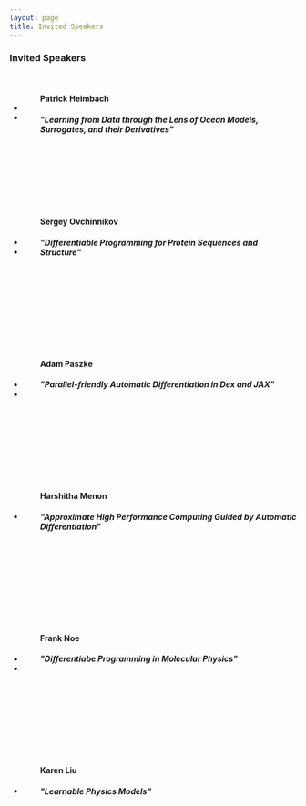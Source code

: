 ```yaml
---
layout: page
title: Invited Speakers
---
```


### Invited Speakers

<br/>

<div class="container">
<div class="team-member">
<div style="float: left; margin-right: 30px; margin-bottom: 30px; margin-top: -15px; text-align:center">
<img class="mx-auto rounded-circle" src="/images/patrick-heimbach.jpg" alt="" >
<br/><br/>
<ul class="social-buttonss">
<li class="list-inline-item"><a href="https://twitter.com/patrickheimbach"><i class="fab fa-twitter"></i></a></li>
<li class="list-inline-item"><a href="https://heimbach.wordpress.com/"><i class="fas fa-globe"></i></a></li>
</ul>
</div>
<h4 align="left"> Patrick Heimbach  </h4>
<h5 align="left"> "Learning from Data through the Lens of Ocean Models, Surrogates, and their Derivatives" </h5></div></div>

<br/><br/><br/><br/><br/><br/>

<div class="container">
<div class="team-member">
<div style="float: left; margin-right: 30px; margin-bottom: 30px; margin-top: 5px; text-align:center">
<img class="mx-auto rounded-circle" src="/images/sergey-ovchinnikov.jpg" alt="" >
<br/><br/>
<ul class="social-buttonss">
<li class="list-inline-item"><a href="https://twitter.com/sokrypton"><i class="fab fa-twitter"></i></a></li>
<li class="list-inline-item"><a href="https://www.solab.org/"><i class="fas fa-globe"></i></a></li>
</ul>
</div>
<h4 align="left"> Sergey Ovchinnikov </h4>
<h5 align="left"> "Differentiable Programming for Protein Sequences and Structure" </h5></div></div>

<br/><br/><br/><br/><br/><br/><br/><br/>

<div class="container">
<div class="team-member">
<div style="float: left; margin-right: 30px; margin-bottom: 30px; margin-top: 5px; text-align:center">
<img class="mx-auto rounded-circle" src="/images/adam-paszke.jpg" alt="" >
<br/><br/>
<ul class="social-buttonss">
<li class="list-inline-item"><a href="https://twitter.com/apaszke"><i class="fab fa-twitter"></i></a></li>
<li class="list-inline-item"><a href="http://apaszke.github.io/"><i class="fas fa-globe"></i></a></li>
</ul>
</div>
<h4 align="left"> Adam Paszke </h4>
<h5 align="left"> "Parallel-friendly Automatic Differentiation in Dex and JAX" </h5></div></div>

<br/><br/><br/><br/><br/><br/><br/><br/>

<div class="container">
<div class="team-member">
<div style="float: left; margin-right: 30px; margin-bottom: 30px; margin-top: 5px; text-align:center">
<img class="mx-auto rounded-circle" src="/images/harshitha-menon.jpg" alt="" >
<br/><br/>
<ul class="social-buttonss">
<li class="list-inline-item"><a href="http://harshithamenon.com/"><i class="fas fa-globe"></i></a></li>
</ul>
</div>
<h4 align="left"> Harshitha Menon </h4>
<h5 align="left"> "Approximate High Performance Computing Guided by Automatic Differentiation" </h5></div></div>

<br/><br/><br/><br/><br/><br/><br/><br/>

<div class="container">
<div class="team-member">
<div style="float: left; margin-right: 30px; margin-bottom: 30px; margin-top: 5px; text-align:center">
<img class="mx-auto rounded-circle" src="/images/frank-noe.jpg" alt="" >
<br/><br/>
<ul class="social-buttonss">
<li class="list-inline-item"><a href="https://twitter.com/FrankNoeBerlin"><i class="fab fa-twitter"></i></a></li>
<li class="list-inline-item"><a href="https://www.mi.fu-berlin.de/en/math/groups/ai4s/staff/noe/index.html"><i class="fas fa-globe"></i></a></li>
</ul>
</div>
<h4 align="left"> Frank Noe </h4>
<h5 align="left"> "Differentiabe Programming in Molecular Physics" </h5></div></div>

<br/><br/><br/><br/><br/><br/><br/><br/>

<div class="container">
<div class="team-member">
<div style="float: left; margin-right: 30px; margin-bottom: 30px; margin-top: 5px; text-align:center">
<img class="mx-auto rounded-circle" src="/images/karen-liu.png" alt="" >
<br/><br/>
<ul class="social-buttonss">
<li class="list-inline-item"><a href="https://ckllab.stanford.edu/c-karen-liu"><i class="fas fa-globe"></i></a></li>
</ul>
</div>
<h4 align="left"> Karen Liu </h4>
<h5 align="left"> "Learnable Physics Models" </h5></div></div>

<br/><br/><br/><br/><br/><br/>